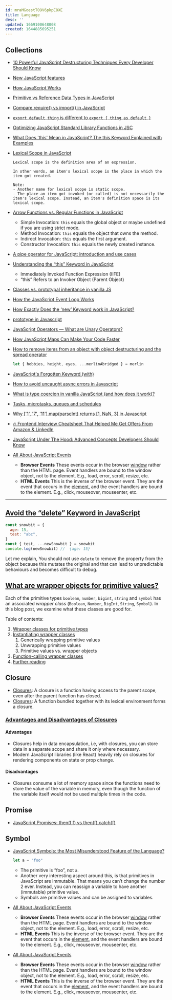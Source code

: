 ```yaml
---
id: mraMGoestTO9V6pkpE8XE
title: Language
desc: ''
updated: 1669100648008
created: 1644885695251
---
```


## Collections

- [10 Powerful JavaScript Destructuring Techniques Every Developer Should Know](https://javascript.plainenglish.io/10-powerful-javascript-destructuring-techniques-every-developer-should-know-15ae06818bb6)
- [New JavaScript features](https://exploringjs.com/impatient-js/ch_new-javascript-features.html)
- [How JavaScript Works](https://blog.devgenius.io/how-javascript-works-behind-the-scenes-88c546173f32)
- [Primitive vs Reference Data Types in JavaScript](https://www.freecodecamp.org/news/primitive-vs-reference-data-types-in-javascript/)
- [Compare require() vs import() in JavaScript](https://javascript.plainenglish.io/require-vs-import-in-js-82a7a47671f)
- [`export default thing` is different to `export { thing as default }`](https://jakearchibald.com/2021/export-default-thing-vs-thing-as-default/)
- [Optimizing JavaScript Standard Library Functions in JSC](https://webkit.org/blog/11934/optimizing-javascript-standard-library-functions-in-jsc/)
- [What Does 'this' Mean in JavaScript? The this Keyword Explained with Examples](https://www.freecodecamp.org/news/what-is-this-in-javascript/)
- [Lexical Scope in JavaScript](https://www.freecodecamp.org/news/javascript-lexical-scope-tutorial/)

  ```text
  Lexical scope is the definition area of an expression.

  In other words, an item's lexical scope is the place in which the item got created.

  Note:
  - Another name for lexical scope is static scope.
  - The place an item got invoked (or called) is not necessarily the item's lexical scope. Instead, an item's definition space is its lexical scope.
  ```

- [Arrow Functions vs. Regular Functions in JavaScript](https://blog.bitsrc.io/arrow-functions-vs-regular-functions-in-javascript-458ccd863bc1)
  - Simple Invocation: `this` equals the global object or maybe undefined if you are using strict mode.
  - Method Invocation: `this` equals the object that owns the method.
  - Indirect Invocation: `this` equals the first argument.
  - Constructor Invocation: `this` equals the newly created instance.
- [A pipe operator for JavaScript: introduction and use cases](https://2ality.com/2022/01/pipe-operator.html)
- [Understanding the “this” Keyword in JavaScript](https://betterprogramming.pub/understanding-the-this-keyword-in-javascript-cb76d4c7c5e8)
  - Immediately Invoked Function Expression (IIFE)
  - “this” Refers to an Invoker Object (Parent Object)
- [Classes vs. prototypal inheritance in vanilla JS](https://gomakethings.com/classes-vs.-prototypal-inheritance-in-vanilla-js/)
- [How the JavaScript Event Loop Works](https://javascript.plainenglish.io/what-is-the-javascript-event-loop-84d21ef276ee)
- [How Exactly Does the ‘new’ Keyword work in JavaScript?](https://javascript.plainenglish.io/how-exactly-new-keyword-works-in-javascript-af3abf238f8a)
- [prototype in Javascript](https://javascript.plainenglish.io/deep-understanding-of-prototypes-in-javascript-367a81f98847)
- [JavaScript Operators — What are Unary Operators?](https://javascript.plainenglish.io/javascript-operators-unary-operators-e9d33c94db5c)
- [How JavaScript Maps Can Make Your Code Faster](https://medium.com/@bretcameron/how-javascript-maps-can-make-your-code-faster-90f56bf61d9d)
- [How to remove items from an object with object destructuring and the spread operator](https://gomakethings.com/how-to-remove-items-from-an-object-with-object-destructuring-and-the-spread-operator/)
  ```javascript
  let { hobbies, height, eyes, ...merlinAbridged } = merlin
  ```
- [JavaScript's Forgotten Keyword (with)](https://dev.to/mistval/javascript-s-forgotten-keyword-with-48id)
- [How to avoid uncaught async errors in Javascript](https://advancedweb.hu/how-to-avoid-uncaught-async-errors-in-javascript/)
- [What is type coercion in vanilla JavaScript (and how does it work)?](https://gomakethings.com/what-is-type-coercion-in-vanilla-javascript-and-how-does-it-work/)
- [Tasks, microtasks, queues and schedules](https://jakearchibald.com/2015/tasks-microtasks-queues-and-schedules/)
- [Why ['1', '7', '11'].map(parseInt) returns [1, NaN, 3] in Javascript](https://medium.com/dailyjs/parseint-mystery-7c4368ef7b21)
- [🔥 Frontend Interview Cheatsheet That Helped Me Get Offers From Amazon & LinkedIn](https://itnext.io/frontend-interview-cheatsheet-that-helped-me-to-get-offer-on-amazon-and-linkedin-cba9584e33c7)
- [JavaScript Under The Hood: Advanced Concepts Developers Should Know](https://blog.bitsrc.io/javascript-under-the-hood-advanced-concepts-developers-should-know-a89ddbb11228)
- [All About JavaScript Events](https://blog.openreplay.com/all-about-javascript-events/)
  - **Browser Events** These events occur in the browser [window](https://developer.mozilla.org/en-US/docs/Web/API/Window) rather than the HTML page. Event handlers are bound to the window object, not to the element. E.g., load, error, scroll, resize, etc.
  - **HTML Events** This is the inverse of the browser event. They are the event that occurs in the [element](https://developer.mozilla.org/en-US/docs/Web/API/Element), and the event handlers are bound to the element. E.g., click, mouseover, mouseenter, etc.

---

## [Avoid the “delete” Keyword in JavaScript](https://javascript.plainenglish.io/avoid-the-delete-keyword-in-javascript-87ff2a47f26c)

```javascript
const snowbit = {
  age: 15,
  test: "abc",
}
const { test, ...newSnowbit } = snowbit
console.log(newSnowbit) //  {age: 15}
```

Let me explain, You should not use `delete` to remove the property from the object because this mutates the original and that can lead to unpredictable behaviours and becomes difficult to debug.

## [What are wrapper objects for primitive values?](https://2ality.com/2022/02/wrapper-objects.html)

Each of the primitive types `boolean`, `number`, `bigint`, `string` and `symbol` has an associated _wrapper class_ (`Boolean`, `Number`, `BigInt`, `String`, `Symbol`). In this blog post, we examine what these classes are good for.

Table of contents:

1. [Wrapper classes for primitive types](https://2ality.com/2022/02/wrapper-objects.html#wrapper-classes-for-primitive-types)
2. [Instantiating wrapper classes](https://2ality.com/2022/02/wrapper-objects.html#instantiating-wrapper-classes)
   1. Generically wrapping primitive values
   2. Unwrapping primitive values
   3. Primitive values vs. wrapper objects
3. [Function-calling wrapper classes](https://2ality.com/2022/02/wrapper-objects.html#function-calling-wrapper-classes)
4. [Further reading](https://2ality.com/2022/02/wrapper-objects.html#further-reading)

## Closure

- [Closures](https://www.w3schools.com/js/js_function_closures.asp): A closure is a function having access to the parent scope, even after the parent function has closed.
- [Closures](https://developer.mozilla.org/en-US/docs/Web/JavaScript/Closures): A function bundled together with its lexical environment forms a closure.

### [Advantages and Disadvantages of Closures](https://javascript.plainenglish.io/closures-in-javascript-js-interview-series-c93af277bfac)

#### Advantages

- Closures help in data encapsulation, i.e, with closures, you can store data in a separate scope and share it only where necessary.
- Modern JavaScript libraries (like React) heavily rely on closures for rendering components on state or prop change.

#### Disadvantages

- Closures consume a lot of memory space since the functions need to store the value of the variable in memory, even though the function of the variable itself would not be used multiple times in the code.

## Promise

- [JavaScript Promises: then(f,f) vs then(f).catch(f)](https://dmitripavlutin.com/javascript-promises-then-vs-then-catch/)

## Symbol

- [JavaScript Symbols: the Most Misunderstood Feature of the Language?](https://blog.bitsrc.io/javascript-symbols-the-most-misunderstood-feature-of-the-language-282b6e2a220e)

  ```javascript
  let a = "foo"
  ```

  - The primitive is “foo”, not `a`.
  - Another very interesting aspect around this, is that primitives in JavaScript are immutable. That means you can’t change the number 2 ever. Instead, you can reassign a variable to have another (immutable) primitive value.
  - Symbols are primitive values and can be assigned to variables.

- [All About JavaScript Events](https://blog.openreplay.com/all-about-javascript-events/)
  - **Browser Events** These events occur in the browser [window](https://developer.mozilla.org/en-US/docs/Web/API/Window) rather than the HTML page. Event handlers are bound to the window object, not to the element. E.g., load, error, scroll, resize, etc.
  - **HTML Events** This is the inverse of the browser event. They are the event that occurs in the [element](https://developer.mozilla.org/en-US/docs/Web/API/Element), and the event handlers are bound to the element. E.g., click, mouseover, mouseenter, etc.


- [All About JavaScript Events](https://blog.openreplay.com/all-about-javascript-events/)
  - **Browser Events** These events occur in the browser [window](https://developer.mozilla.org/en-US/docs/Web/API/Window) rather than the HTML page. Event handlers are bound to the window object, not to the element. E.g., load, error, scroll, resize, etc.
  - **HTML Events** This is the inverse of the browser event. They are the event that occurs in the [element](https://developer.mozilla.org/en-US/docs/Web/API/Element), and the event handlers are bound to the element. E.g., click, mouseover, mouseenter, etc.